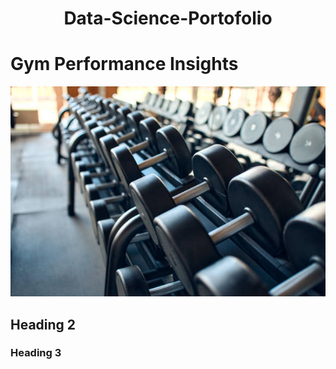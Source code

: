 <h1 style="text-align: center;"> Data-Science-Portofolio </h1>
   


# Gym Performance Insights

 ![data](images/gym.jpg)

## Heading 2

### Heading 3
